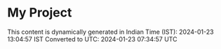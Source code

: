 # My Project

This content is dynamically generated in Indian Time (IST): 2024-01-23 13:04:57 IST
Converted to UTC: 2024-01-23 07:34:57 UTC
